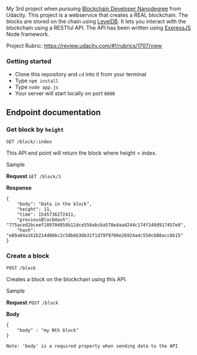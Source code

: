 My 3rd project when pursuing [Blockchain Developer Nanodegree](https://in.udacity.com/course/blockchain-developer-nanodegree--nd1309) from Udacity.
This project is a webservice that creates a REAL blockchain. The blocks are stored
on the chain using [LevelDB](https://github.com/google/leveldb). It lets
you interact with the blockchain using a RESTful API.
The API has been written using [ExpressJS](https://expressjs.com/) Node framework.

Project Rubric: https://review.udacity.com/#!/rubrics/1707/view

### Getting started
- Clone this repository and `cd` into it from your terminal
- Type `npm install`
- Type `node app.js`
- Your server will start locally on port `8000`

## Endpoint documentation
### Get block by `height`

`GET /block/:index`

This API end point will return the block where height = index.

Sample

**Request** `GET /block/1`

**Response**
```
{
    "body": "Data in the block",
    "height": 11,
    "time": 1545736272411,
    "previousBlockHash": "775aced2bceef18970d858b12dce556abcba578e4aad244c174f148d917457e8",
    "hash": "e89a04a161b214d866c2c58b6b36b31f1d79f9708e26924a4c550c688acc6b15"
}
```

### Create a block

`POST /block`

Creates a block on the blockchain using this API. 

Sample

**Request** `POST /block`

**Body**
```
{
    "body" : "my Nth block"
}
```

`Note: 'body' is a required property when sending data to the API`
